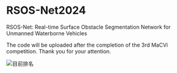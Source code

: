 # RSOS-Net2024
RSOS-Net: Real-time Surface Obstacle Segmentation Network for Unmanned Waterborne Vehicles

The code will be uploaded after the completion of the 3rd MaCVi competition. Thank you for your attention.

![目前排名]()
